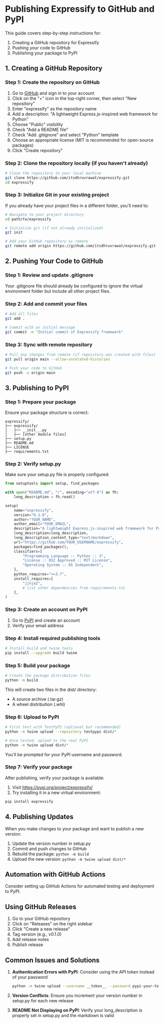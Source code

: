 # Publishing Expressify to GitHub and PyPI

This guide covers step-by-step instructions for:
1. Creating a GitHub repository for Expressify
2. Pushing your code to GitHub
3. Publishing your package to PyPI

## 1. Creating a GitHub Repository

### Step 1: Create the repository on GitHub
1. Go to [GitHub](https://github.com/) and sign in to your account
2. Click on the "+" icon in the top-right corner, then select "New repository"
3. Enter "expressify" as the repository name
4. Add a description: "A lightweight Express.js-inspired web framework for Python"
5. Choose "Public" visibility
6. Check "Add a README file"
7. Check "Add .gitignore" and select "Python" template
8. Choose an appropriate license (MIT is recommended for open-source packages)
9. Click "Create repository"

### Step 2: Clone the repository locally (if you haven't already)
```bash
# Clone the repository to your local machine
git clone https://github.com/itsdhruvrawat/expressify.git
cd expressify
```

### Step 3: Initialize Git in your existing project
If you already have your project files in a different folder, you'll need to:
```bash
# Navigate to your project directory
cd path/to/expressify

# Initialize git (if not already initialized)
git init

# Add your GitHub repository as remote
git remote add origin https://github.com/itsdhruvrawat/expressify.git
```

## 2. Pushing Your Code to GitHub

### Step 1: Review and update .gitignore
Your .gitignore file should already be configured to ignore the virtual environment folder but include all other project files.

### Step 2: Add and commit your files
```bash
# Add all files
git add .

# Commit with an initial message
git commit -m "Initial commit of Expressify framework"
```

### Step 3: Sync with remote repository
```bash
# Pull any changes from remote (if repository was created with files)
git pull origin main --allow-unrelated-histories

# Push your code to GitHub
git push -u origin main
```

## 3. Publishing to PyPI

### Step 1: Prepare your package
Ensure your package structure is correct:
```
expressify/
├── expressify/
│   ├── __init__.py
│   ├── [other module files]
├── setup.py
├── README.md
├── LICENSE
├── requirements.txt
```

### Step 2: Verify setup.py
Make sure your setup.py file is properly configured:
```python
from setuptools import setup, find_packages

with open("README.md", "r", encoding="utf-8") as fh:
    long_description = fh.read()

setup(
    name="expressify",
    version="0.1.0",
    author="YOUR_NAME",
    author_email="YOUR_EMAIL",
    description="A lightweight Express.js-inspired web framework for Python",
    long_description=long_description,
    long_description_content_type="text/markdown",
    url="https://github.com/YOUR_USERNAME/expressify",
    packages=find_packages(),
    classifiers=[
        "Programming Language :: Python :: 3",
        "License :: OSI Approved :: MIT License",
        "Operating System :: OS Independent",
    ],
    python_requires=">=3.7",
    install_requires=[
        "jinja2",
        # list other dependencies from requirements.txt
    ],
)
```

### Step 3: Create an account on PyPI
1. Go to [PyPI](https://pypi.org/account/register/) and create an account
2. Verify your email address

### Step 4: Install required publishing tools
```bash
# Install build and twine tools
pip install --upgrade build twine
```

### Step 5: Build your package
```bash
# Create the package distribution files
python -m build
```

This will create two files in the dist/ directory:
- A source archive (.tar.gz)
- A wheel distribution (.whl)

### Step 6: Upload to PyPI
```bash
# First test with TestPyPI (optional but recommended)
python -m twine upload --repository testpypi dist/*

# Once tested, upload to the real PyPI
python -m twine upload dist/*
```

You'll be prompted for your PyPI username and password.

### Step 7: Verify your package
After publishing, verify your package is available:
1. Visit https://pypi.org/project/expressify/
2. Try installing it in a new virtual environment:
```bash
pip install expressify
```

## 4. Publishing Updates

When you make changes to your package and want to publish a new version:

1. Update the version number in setup.py
2. Commit and push changes to GitHub
3. Rebuild the package: `python -m build`
4. Upload the new version: `python -m twine upload dist/*`

## Automation with GitHub Actions

Consider setting up GitHub Actions for automated testing and deployment to PyPI.

## Using GitHub Releases

1. Go to your GitHub repository
2. Click on "Releases" on the right sidebar
3. Click "Create a new release"
4. Tag version (e.g., v0.1.0)
5. Add release notes
6. Publish release

## Common Issues and Solutions

1. **Authentication Errors with PyPI**: Consider using the API token instead of your password
   ```bash
   python -m twine upload --username __token__ --password pypi-your-token dist/*
   ```

2. **Version Conflicts**: Ensure you increment your version number in setup.py for each new release

3. **README Not Displaying on PyPI**: Verify your long_description is properly set in setup.py and the markdown is valid 
